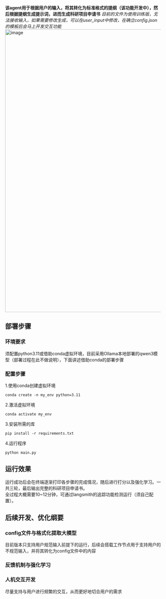 **该agent用于根据用户的输入，将其转化为标准格式的提纲（该功能开发中），然后根据提纲生成提示词，进而生成科研项目申请书**
*目前的文件为使用训练版，无法接收输入，如果需要修改生成，可以在user_input中修改，在确立config.json的模板后会马上开发交互功能*
<img width="623" height="912" alt="image" src="https://github.com/user-attachments/assets/3e5d5582-8f43-44b6-a5be-eb9064730b50" />
## 部署步骤
### 环境要求
须配置python3.11或借助conda虚拟环境，目前采用Ollama本地部署的qwen3模型（部署过程在此不做说明），下面讲述借助conda的部署步骤
### 配置步骤
1.使用conda创建虚拟环境

    conda create -n my_env python=3.11
2.激活虚拟环境

    conda activate my_env
3.安装所需的库

    pip install -r requirements.txt
4.运行程序

    python main.py
## 运行效果
运行成功后会在终端逐渐打印各步骤的完成情况，随后进行打分以及强化学习。一共三轮，最后输出完整的科研项目申请书。  
全过程大概需要10~12分钟，可通过langsmith的追踪功能检测运行（须自己配置）。  
## 后续开发、优化纲要
### config文件与格式化提取大模型
目前版本只支持用户规范输入前提下的运行，后续会搭载工作节点用于支持用户的不规范输入，并将其转化为config文件中的内容   
### 反馈机制与强化学习 
### 人机交互开发
尽量支持与用户进行频繁的交互，从而更好地切合用户的需求
